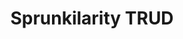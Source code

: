 ---
slug: sprunkilarity-trud
title: Sprunkilarity TRUD
description: "Sprunkilarity TRUD is an exciting online game. Play for free directly in your browser!"
icon: /images/popular_mods/Sprunkilarity TRUD.png
url: https://wowtbc.net/sprunkin/sprunkilarity-trud/index.html
previewImage: /images/popular_mods/Sprunkilarity TRUD.png
type: popular mods

# SEO配置
seo:
  title: "Sprunkilarity TRUD - Play Free Online Game | Fun Browser Games"
  description: "Sprunkilarity TRUD - Play this fun online game for free in your browser. No download required!"
  ogImage: "/images/popular_mods/Sprunkilarity TRUD.png"
  keywords: "sprunkilarity-trud, online game, browser game, free game, popular mods game, play online"

videoUrls:
  - https://www.youtube.com/embed/example1
  - https://www.youtube.com/embed/example2

whyPlay:
  title: "Why Play Sprunkilarity TRUD?"
  items:
    - "Immersive Gameplay: Sprunkilarity TRUD offers an engaging and immersive gaming experience that will keep you entertained for hours"
    - "Challenging Levels: Test your skills with increasingly difficult challenges and obstacles"
    - "Beautiful Graphics: Enjoy stunning visuals and smooth animations that bring the game world to life"
    - "Regular Updates: New content and features are added regularly to keep the game fresh and exciting"
    - "Free to Play: Experience all the fun without spending a penny"
    - "Community Features: Connect with other players, share strategies, and compete for high scores"
    - "Cross-Platform: Play on any device with a web browser, no downloads required"

features:
  title: "Key Features of Sprunkilarity TRUD"
  image: "/images/popular_mods/Sprunkilarity TRUD.png"
  items:
    - "Intuitive Controls: Easy to learn controls make Sprunkilarity TRUD accessible for players of all skill levels"
    - "Multiple Game Modes: Enjoy various gameplay options that provide different challenges and experiences"
    - "Character Customization: Personalize your gaming experience with unique characters and items"
    - "Achievement System: Complete special tasks to earn rewards and recognition"
    - "Leaderboards: Compete with players worldwide and see who can achieve the highest scores"

characteristics:
  title: "Game Characteristics"
  image: "/images/popular_mods/Sprunkilarity TRUD.png"
  items:
    - "Genre: Popular mods game with elements of strategy and skill"
    - "Difficulty: Suitable for both casual gamers and those seeking a challenge"
    - "Play Time: Quick sessions or extended gameplay, depending on your preference"
    - "Art Style: Vibrant and engaging visuals that enhance the gaming experience"
    - "Sound Design: Immersive audio that complements the gameplay perfectly"

info: "Sprunkilarity TRUD is an exciting online game that offers players a unique and engaging gaming experience. With its intuitive controls, stunning visuals, and challenging gameplay, Sprunkilarity TRUD provides hours of entertainment for players of all ages and skill levels. Whether you're looking for a quick gaming session during a break or an extended play session, Sprunkilarity TRUD delivers an immersive experience that will keep you coming back for more. The game features multiple levels of increasing difficulty, ensuring that players are constantly challenged as they progress. With regular updates adding new content and features, Sprunkilarity TRUD remains fresh and exciting, providing endless entertainment options for its growing community of players."

howToPlayIntro: "Welcome to Sprunkilarity TRUD! This guide will walk you through the basics and help you master the game. Whether you're a beginner or looking to improve your skills, these tips and instructions will enhance your gaming experience."

howToPlaySteps:
  - title: "Getting Started"
    description: "Begin your Sprunkilarity TRUD adventure by familiarizing yourself with the controls. Use your keyboard or mouse to navigate through the game interface. The tutorial will guide you through the basic mechanics and help you understand the objectives."
  - title: "Understanding the Objectives"
    description: "In Sprunkilarity TRUD, your main goal is to progress through levels by completing specific objectives. Each level presents unique challenges that require different strategies and approaches."
  - title: "Mastering the Controls"
    description: "Practice using the controls to improve your precision and reaction time. Sprunkilarity TRUD requires quick reflexes and strategic thinking to overcome obstacles and defeat opponents."
  - title: "Utilizing Power-ups"
    description: "Collect power-ups throughout the game to enhance your abilities and overcome difficult challenges. Each power-up offers unique advantages that can be crucial for success."
  - title: "Developing Strategies"
    description: "As you progress in Sprunkilarity TRUD, develop effective strategies for different scenarios. Analyze patterns, anticipate challenges, and adapt your approach to maximize your performance."

faq:
  title: "Frequently Asked Questions about Sprunkilarity TRUD"
  items:
    - question: "Is Sprunkilarity TRUD free to play?"
      answer: "Yes, Sprunkilarity TRUD is completely free to play directly in your web browser. No downloads or purchases are required to enjoy the full game experience."
    - question: "Can I play Sprunkilarity TRUD on mobile devices?"
      answer: "Yes, Sprunkilarity TRUD is optimized for both desktop and mobile play. You can enjoy the game on any device with a web browser and internet connection."
    - question: "Are there any in-game purchases?"
      answer: "While Sprunkilarity TRUD is free to play, there may be optional in-game purchases available for cosmetic items or additional features that don't affect core gameplay."
    - question: "How often is Sprunkilarity TRUD updated?"
      answer: "The developers regularly update Sprunkilarity TRUD with new content, features, and improvements based on player feedback and game performance."
    - question: "Can I play Sprunkilarity TRUD offline?"
      answer: "Currently, Sprunkilarity TRUD requires an internet connection to play as it's a browser-based online game."
    - question: "Is Sprunkilarity TRUD suitable for children?"
      answer: "Yes, Sprunkilarity TRUD is designed to be family-friendly and suitable for players of all ages."
    - question: "How do I report bugs or issues?"
      answer: "If you encounter any problems while playing Sprunkilarity TRUD, you can report them through the game's support page or contact the developers directly through their website."
    - question: "Still Have Questions?"
      answer: "If you have additional questions about Sprunkilarity TRUD that aren't covered in this FAQ, please visit our support center or contact our customer service team for assistance."
---